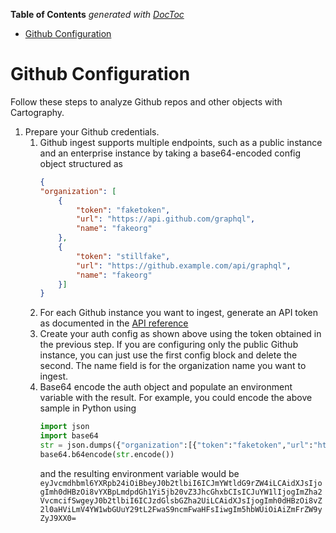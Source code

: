 <!-- START doctoc generated TOC please keep comment here to allow auto update -->
<!-- DON'T EDIT THIS SECTION, INSTEAD RE-RUN doctoc TO UPDATE -->
**Table of Contents**  *generated with [DocToc](https://github.com/thlorenz/doctoc)*

- [Github Configuration](#github-configuration)

<!-- END doctoc generated TOC please keep comment here to allow auto update -->

# Github Configuration

Follow these steps to analyze Github repos and other objects with Cartography.

1. Prepare your Github credentials.
    1. Github ingest supports multiple endpoints, such as a public instance and an enterprise instance by taking a base64-encoded config object structured as
        ```json
       {
        "organization": [
            {
                "token": "faketoken",
                "url": "https://api.github.com/graphql",
                "name": "fakeorg"
            },
            {
                "token": "stillfake",
                "url": "https://github.example.com/api/graphql",
                "name": "fakeorg"
            }]
       }
       ```
    1. For each Github instance you want to ingest, generate an API token as documented in the [API reference](https://developer.github.com/v3/auth/)
    1. Create your auth config as shown above using the token obtained in the previous step. If you are configuring only the public Github instance, you can just use the first config block and delete the second. The name field is for the organization name you want to ingest.
    1. Base64 encode the auth object and populate an environment variable with the result. For example, you could encode the above sample in Python using
       ```python
       import json
       import base64
       str = json.dumps({"organization":[{"token":"faketoken","url":"https://api.github.com/graphql","name":"fakeorg"},{"token":"stillfake","url":"https://github.example.com/api/graphql","name":"fakeorg"}]})
       base64.b64encode(str.encode())
       ```
       and the resulting environment variable would be ```eyJvcmdhbml6YXRpb24iOiBbeyJ0b2tlbiI6ICJmYWtldG9rZW4iLCAidXJsIjogImh0dHBzOi8vYXBpLmdpdGh1Yi5jb20vZ3JhcGhxbCIsICJuYW1lIjogImZha2VvcmcifSwgeyJ0b2tlbiI6ICJzdGlsbGZha2UiLCAidXJsIjogImh0dHBzOi8vZ2l0aHViLmV4YW1wbGUuY29tL2FwaS9ncmFwaHFsIiwgIm5hbWUiOiAiZmFrZW9yZyJ9XX0=```
